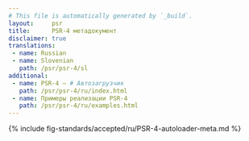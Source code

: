 ```yaml
---
# This file is automatically generated by `_build`.
layout:     psr
title:      PSR-4 метадокумент
disclaimer: true
translations:
 - name: Russian
 - name: Slovenian
   path: /psr/psr-4/sl
additional:
 - name: PSR-4 — # Автозагрузчик
   path: /psr/psr-4/ru/index.html
 - name: Примеры реализации PSR-4
   path: /psr/psr-4/ru/examples.html
---
```

{% include fig-standards/accepted/ru/PSR-4-autoloader-meta.md %}
